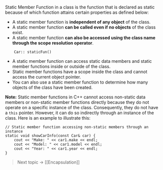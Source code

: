 Static Member Function in a class is the function that is declared as static because of which function attains certain properties as defined below:

- A static member function is **independent of any object** of the class. 
- A static member function **can be called even if no objects** of the class exist.
- A static member function **can also be accessed using the class name through the scope resolution operator**.
```
	Car:: staticFun()
```
- A static member function can access static data members and static member functions inside or outside of the class.
- Static member functions have a scope inside the class and cannot access the current object pointer.
- You can also use a static member function to determine how many objects of the class have been created.


**Note:** Static member functions in C++ cannot access non-static data members or non-static member functions directly because they do not operate on a specific instance of the class. Consequently, they do not have a `this` pointer.
However, it can do so indirectly through an instance of the class. Here is an example to illustrate this:

```
// Static member function accessing non-static members through an instance 
static void showCarInfo(const Car& car) { 
	cout << "Make: " << car1.make << endl;     
	cout << "Model: " << car1.model << endl;
	cout << "Year: " << car1.year << endl; 
}
```





> Next topic -> [[Encapsulation]]

